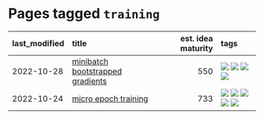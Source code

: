 # Pages tagged `training`

|last_modified|title|est. idea maturity|tags
|:---|:---|---:|:---|
|2022-10-28|[minibatch bootstrapped gradients](../minibatch-bootstrapped-gradients.md)|550|[![](https://img.shields.io/badge/tag-experimental-da6994)](../tags/experimental.md) [![](https://img.shields.io/badge/tag-optimization-5d9a82)](../tags/optimization.md) [![](https://img.shields.io/badge/tag-training-aa21fc)](../tags/training.md) [![](https://img.shields.io/badge/tag-wip-77a0)](../tags/wip.md)|
|2022-10-24|[micro epoch training](../micro-epoch.md)|733|[![](https://img.shields.io/badge/tag-augmentation-90446b)](../tags/augmentation.md) [![](https://img.shields.io/badge/tag-dataset-c4c41f)](../tags/dataset.md) [![](https://img.shields.io/badge/tag-heuristics-35d2ce)](../tags/heuristics.md) [![](https://img.shields.io/badge/tag-tooling-4db4d2)](../tags/tooling.md) [![](https://img.shields.io/badge/tag-training-aa21fc)](../tags/training.md)|